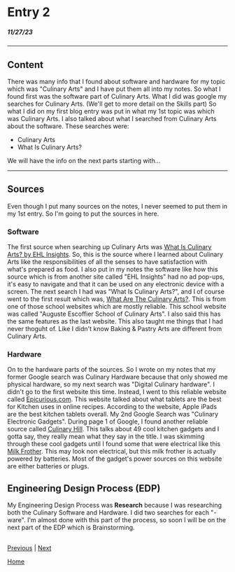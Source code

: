 # Entry 2
##### 11/27/23
<hr>

## Content   
There was many info that I found about software and hardware for my topic which was "Culinary Arts" and I have put them all into my notes. So what I found first was the software part of Culinary Arts. What I did was google my searches for Culinary Arts. (We'll get to more detail on the Skills part) So what I did on my first blog entry was put in what my 1st topic was which was Culinary Arts. I also talked about what I searched from Culinary Arts about the software. These searches were:
* Culinary Arts
* What Is Culinary Arts?

We will have the info on the next parts starting with...
<hr>

## Sources
Even though I put many sources on the notes, I never seemed to put them in my 1st entry. So I'm going to put the sources in here. 

### Software
The first source when searching up Culinary Arts was [What Is Culinary Arts? by EHL Insights](https://hospitalityinsights.ehl.edu/culinary-arts#:~:text=So%2C%20put%20simply%2C%20culinary%20arts,professions%20that%20involve%20food%20service). So, this is the source where I learned about Culinary Arts like the responsibilities of all the senses to have satisfaction with what's prepared as food. I also put in my notes the software like how this source which is from another site called "EHL Insights" had no ad pop-ups, it's easy to navigate and that it can be used on any electronic device with a screen. The next search I had was "What Is Culinary Arts?", and I of course went to the first result which was, [What Are The Culinary Arts?](https://www.escoffier.edu/blog/culinary-arts/what-are-the-culinary-arts/). This is from one of those school websites which are mostly reliable. This school website was called "Auguste Escoffier School of Culinary Arts". I also said this has the same features as the last website. This also taught me things that I had never thoguht of. Like I didn't know Baking & Pastry Arts are different from Culinary Arts.

### Hardware
On to the hardware parts of the sources. So I wrote on my notes that my former Google search was Culinary Hardware because that only showed me physical hardware, so my next search was "Digital Culinary hardware". I didn't go to the first website this time. Instead, I went to this reliable website called [Epicurious.com](https://www.epicurious.com/expert-advice/the-best-tablets-for-the-kitchen-article). This website talked about what tablets are the best for Kitchen uses in online recipes. According to the website, Apple iPads are the best kitchen tablets overall. My 2nd Google Search was "Culinary Electronic Gadgets". During page 1 of Google, I found another reliable source called [Culinary Hill](https://www.culinaryhill.com/cool-kitchen-gadgets/). This talks about 49 cool kitchen gadgets and I gotta say, they really mean what they say in the title. I was skimming through these cool gadgets until I found some that were electrical like this [Milk Frother](https://www.culinaryhill.com/wp-content/uploads/2023/06/2.-MasterChef-Battery-Operated-Milk-Frother.jpg). This may look non electrical, but this milk frother is actually powered by batteries. Most of the gadget's power sources on this website are either batteries or plugs. 

## Engineering Design Process (EDP)
My Engineering Design Process was **Research** because I was researching both the Culinary Software and Hardware. I did two searches for each "-ware". I'm almost done with this part of the process, so soon I will be on the next part of the EDP which is Brainstorming.

## 

[Previous](entry01.md) | [Next](entry03.md)

[Home](../README.md)
